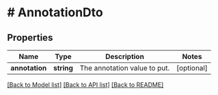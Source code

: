 # # AnnotationDto

## Properties

Name | Type | Description | Notes
------------ | ------------- | ------------- | -------------
**annotation** | **string** | The annotation value to put. | [optional]

[[Back to Model list]](../../README.md#models) [[Back to API list]](../../README.md#endpoints) [[Back to README]](../../README.md)
